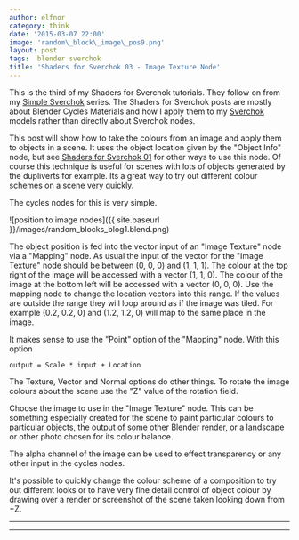 ```yaml
---
author: elfnor
category: think
date: '2015-03-07 22:00'
image: 'random\_block\_image\_pos9.png'
layout: post
tags:  blender sverchok
title: 'Shaders for Sverchok 03 - Image Texture Node'
---
```


This is the third of my Shaders for Sverchok tutorials. They follow on from my [Simple Sverchok](http://elfnor.com/tag/sverchok.html) series. The Shaders for Sverchok posts are mostly about Blender Cycles Materials and how I apply them to my [Sverchok](http://nikitron.cc.ua/sverchok_en.html) models rather than directly about Sverchok nodes.

This post will show how to take the colours from an image and apply them to objects in a scene. It uses the object location given by the \"Object Info\" node, but see [Shaders for Sverchok 01]() for other ways to use this node. Of course this technique is useful for scenes with lots of objects generated by the dupliverts for example. Its a great way to try out different colour schemes on a scene very quickly.

The cycles nodes for this is very simple.

![position to image nodes]({{ site.baseurl }}/images/random_blocks_blog1.blend.png)

The object position is fed into the vector input of an \"Image Texture\" node via a \"Mapping\" node. As usual the input of the vector for the \"Image Texture\" node should be between (0, 0, 0) and (1, 1, 1). The colour at the top right of the image will be accessed with a vector (1, 1, 0). The colour of the image at the bottom left will be accessed with a vector (0, 0, 0). Use the mapping node to change the location vectors into this range. If the values are outside the range they will loop around as if the image was tiled. For example (0.2, 0.2, 0) and (1.2, 1.2, 0) will map to the same place in the image.

It makes sense to use the \"Point\" option of the \"Mapping\" node. With this option

    output = Scale * input + Location

The Texture, Vector and Normal options do other things. To rotate the image colours about the scene use the \"Z\" value of the rotation field.

Choose the image to use in the \"Image Texture\" node. This can be something especially created for the scene to paint particular colours to particular objects, the output of some other Blender render, or a landscape or other photo chosen for its colour balance.

The alpha channel of the image can be used to effect transparency or any other input in the cycles nodes.

It\'s possible to quickly change the colour scheme of a composition to try out different looks or to have very fine detail control of object colour by drawing over a render or screenshot of the scene taken looking down from +Z.

------------------------------------------------------------------------

------------------------------------------------------------------------
